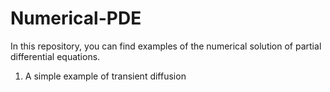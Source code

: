 # Numerical-PDE

In this repository, you can find examples of the numerical solution of partial differential equations.
1. A simple example of transient diffusion
